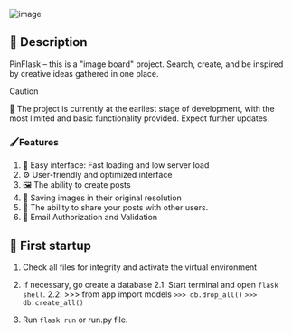 ![image](https://imgur.com/3HM0FJA.png)

## 📝 Description
PinFlask – this is a "image board" project. Search, create, and be inspired by creative ideas gathered in one place.

> [!CAUTION]
> 🔐 The project is currently at the earliest stage of development, with the most limited and basic functionality provided. Expect further updates.

### 🖌️Features
1. 🔰 Easy interface: Fast loading and low server load
2. ⚙️ User-friendly and optimized interface
3. 🖼️ The ability to create posts
4. 📩 Saving images in their original resolution
5. 🛜 The ability to share your posts with other users.
6. 📨 Email Authorization and Validation

## 💽 First startup
1. Check all files for integrity and activate the virtual environment
2. If necessary, go create a database
2.1. Start terminal and open `flask shell`.
2.2. >>> from app import models
   `>>> db.drop_all()`
   `>>> db.create_all()`

3. Run `flask run` or run.py file.
